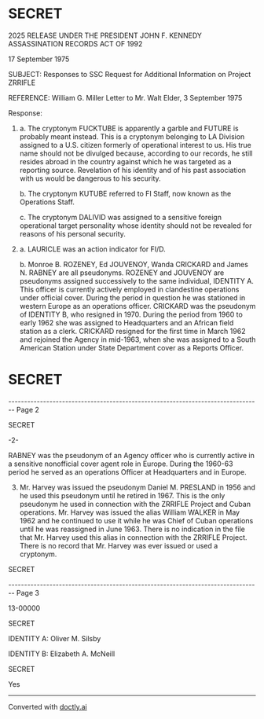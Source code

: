 # SECRET

2025 RELEASE UNDER THE PRESIDENT JOHN F. KENNEDY ASSASSINATION RECORDS ACT OF 1992

17 September 1975

SUBJECT: Responses to SSC Request for Additional Information on Project ZRRIFLE

REFERENCE: William G. Miller Letter to Mr. Walt Elder, 3 September 1975

Response:

1. a. The cryptonym FUCKTUBE is apparently a garble and FUTURE is probably meant instead. This is a cryptonym belonging to LA Division assigned to a U.S. citizen formerly of operational interest to us. His true name should not be divulged because, according to our records, he still resides abroad in the country against which he was targeted as a reporting source. Revelation of his identity and of his past association with us would be dangerous to his security.

   b. The cryptonym KUTUBE referred to FI Staff, now known as the Operations Staff.

   c. The cryptonym DALIVID was assigned to a sensitive foreign operational target personality whose identity should not be revealed for reasons of his personal security.

2. a. LAURICLE was an action indicator for FI/D.

   b. Monroe B. ROZENEY, Ed JOUVENOY, Wanda CRICKARD and James N. RABNEY are all pseudonyms. ROZENEY and JOUVENOY are pseudonyms assigned successively to the same individual, IDENTITY A. This officer is currently actively employed in clandestine operations under official cover. During the period in question he was stationed in western Europe as an operations officer. CRICKARD was the pseudonym of IDENTITY B, who resigned in 1970. During the period from 1960 to early 1962 she was assigned to Headquarters and an African field station as a clerk. CRICKARD resigned for the first time in March 1962 and rejoined the Agency in mid-1963, when she was assigned to a South American Station under State Department cover as a Reports Officer.

# SECRET


-------------------------------------------------------------------------------- Page 2

SECRET

-2-

RABNEY was the pseudonym of an Agency officer who is currently active in a sensitive nonofficial cover agent role in Europe. During the 1960-63 period he served as an operations Officer at Headquarters and in Europe.

3. Mr. Harvey was issued the pseudonym Daniel M. PRESLAND in 1956 and he used this pseudonym until he retired in 1967. This is the only pseudonym he used in connection with the ZRRIFLE Project and Cuban operations. Mr. Harvey was issued the alias William WALKER in May 1962 and he continued to use it while he was Chief of Cuban operations until he was reassigned in June 1963. There is no indication in the file that Mr. Harvey used this alias in connection with the ZRRIFLE Project. There is no record that Mr. Harvey was ever issued or used a cryptonym.

SECRET


-------------------------------------------------------------------------------- Page 3

13-00000

SECRET

IDENTITY A: Oliver M. Silsby

IDENTITY B: Elizabeth A. McNeill

SECRET

Yes


---
Converted with [doctly.ai](https://doctly.ai)